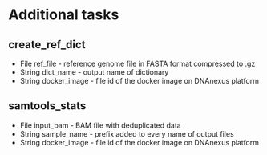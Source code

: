 # Additional tasks

## create_ref_dict
* File ref_file - reference genome file in FASTA format compressed to .gz
* String dict_name - output name of dictionary
* String docker_image - file id of the docker image on DNAnexus platform

## samtools_stats
* File input_bam - BAM file with deduplicated data
* String sample_name - prefix added to every name of output files
* String docker_image - file id of the docker image on DNAnexus platform
